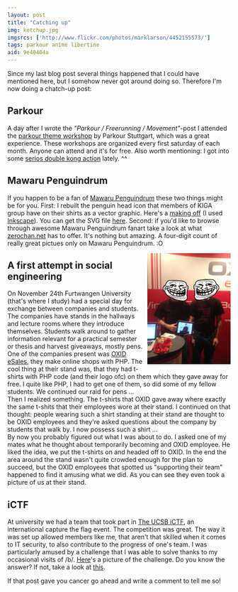 ```yaml
---
layout: post
title: "Catching up"
img: ketchup.jpg
imgsrcs: ['http://www.flickr.com/photos/marklarson/4452155573/']
tags: parkour anime libertine
aid: 9e40404a
---
```


Since my last blog post several things happened that I could have mentioned here, but I somehow never got around doing so. Therefore I'm now doing a chatch-up post:

## Parkour
A day after I wrote the *"Parkour / Freerunning / Movement"*-post I attended the [parkour theme workshop](http://www.parkour-stuttgart.de/training/themenworkshop) by Parkour Stuttgart, which was a great experience. These workshops are organized every first saturday of each month. Anyone can attend and it's for free. Also worth mentioning: I got into some [serios double kong action](/assets/img/blog/doublekong.png) lately. ^^

## Mawaru Penguindrum
If you happen to be a fan of [Mawaru Penguindrum](http://penguindrum.jp) these two things might be for you. First: I rebuilt the penguin head icon that members of KIGA group have on their shirts as a vector graphic. Here's a [making off](/assets/img/blog/mpd_makeoff.jpg) (I used [Inkscape](http://inkscape.org)). You can get the SVG file [here](/assets/dl/pingu.svg). Second: if you'd like to browse through awesome Mawaru Penguindrum fanart take a look at what [zerochan.net](http://www.zerochan.net/Mawaru+Penguindrum?p=1) has to offer. It's nothing but amazing. A four-digit count of really great pictues only on Mawaru Penguindrum. :O

<img src="/assets/img/blog/oxid.jpg" style="float: right; margin: 0 0 7px 7px;">

## A first attempt in social engineering
On November 24th Furtwangen University (that's where I study) had a special day for exchange between companies and students. The companies have stands in the hallways and lecture rooms where they introduce themselves. Students walk around to gather information relevant for a practical semester or thesis and harvest giveaways, mostly pens. One of the companies present was [OXID eSales](http://www.oxid-esales.com), they make online shops with PHP. The cool thing at their stand was, that they had t-shirts with PHP code (and their logo ofc) on them which they gave away for free. I quite like PHP, I had to get one of them, so did some of my fellow students. We continued our raid for pens ...  
Then I realized something. The t-shirts that OXID gave away where exactly the same t-shits that their employees wore at their stand. I continued on that thought: people wearing such a shirt standing at their stand are thought to be OXID employees and they're asked questions about the company by students that walk by. I now possess such a shirt ...  
By now you probably figured out what I was about to do. I asked one of my mates what he thought about temporarily becoming and OXID employee. He liked the idea, we put the t-shirts on and headed off to OXID. In the end the area around the stand wasn't quite crowded enough for the plan to succeed, but the OXID employees that spotted us "supporting their team" happened to find it amusing what we did. As you can see they even took a picture of us at their stand.

## iCTF
At university we had a team that took part in [The UCSB iCTF](http://ictf.cs.ucsb.edu), an international capture the flag event. The competition was great. The way it was set up allowed members like me, that aren't that skilled when it comes to IT security, to also contribute to the progress of one's team. I was particularly amused by a challenge that I was able to solve thanks to my occasional visits of /b/. [Here](/assets/img/blog/ictf.png)'s a picture of the challenge. Do you know the answer? If not, take a look at [this](/assets/img/blog/haikus.jpg).

If that post gave you cancer go ahead and write a comment to tell me so!
